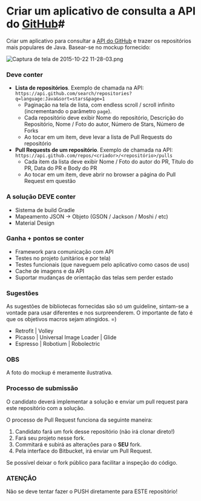 # Criar um aplicativo de consulta a API do [GitHub](https://github.com)#

Criar um aplicativo para consultar a [API do GitHub](https://developer.github.com/v3/) e trazer os repositórios mais populares de Java. Basear-se no mockup fornecido:

![Captura de tela de 2015-10-22 11-28-03.png](https://bitbucket.org/repo/7ndaaA/images/3102804929-Captura%20de%20tela%20de%202015-10-22%2011-28-03.png)

### **Deve conter** ###

- __Lista de repositórios__. Exemplo de chamada na API: `https://api.github.com/search/repositories?q=language:Java&sort=stars&page=1`
  * Paginação na tela de lista, com endless scroll / scroll infinito (incrementando o parâmetro `page`).
  * Cada repositório deve exibir Nome do repositório, Descrição do Repositório, Nome / Foto do autor, Número de Stars, Número de Forks
  * Ao tocar em um item, deve levar a lista de Pull Requests do repositório
- __Pull Requests de um repositório__. Exemplo de chamada na API: `https://api.github.com/repos/<criador>/<repositório>/pulls`
  * Cada item da lista deve exibir Nome / Foto do autor do PR, Título do PR, Data do PR e Body do PR
  * Ao tocar em um item, deve abrir no browser a página do Pull Request em questão

### **A solução DEVE conter** ##
* Sistema de build Gradle
* Mapeamento JSON -> Objeto (GSON / Jackson / Moshi / etc)
* Material Design

### **Ganha + pontos se conter** ###

* Framework para comunicação com API
* Testes no projeto (unitários e por tela)
* Testes funcionais (que naveguem pelo aplicativo como casos de uso)
* Cache de imagens e da API
* Suportar mudanças de orientação das telas sem perder estado

### **Sugestões** ###

As sugestões de bibliotecas fornecidas são só um guideline, sintam-se a vontade para usar diferentes e nos surpreenderem. O importante de fato é que os objetivos macros sejam atingidos. =)

* Retrofit | Volley 
* Picasso | Universal Image Loader | Glide
* Espresso | Robotium | Robolectric

### **OBS** ###

A foto do mockup é meramente ilustrativa.  


### **Processo de submissão** ###

O candidato deverá implementar a solução e enviar um pull request para este repositório com a solução.

O processo de Pull Request funciona da seguinte maneira:

1. Candidato fará um fork desse repositório (não irá clonar direto!)
2. Fará seu projeto nesse fork.
3. Commitará e subirá as alterações para o __SEU__ fork.
4. Pela interface do Bitbucket, irá enviar um Pull Request.

Se possível deixar o fork público para facilitar a inspeção do código.

### **ATENÇÃO** ###

Não se deve tentar fazer o PUSH diretamente para ESTE repositório!
